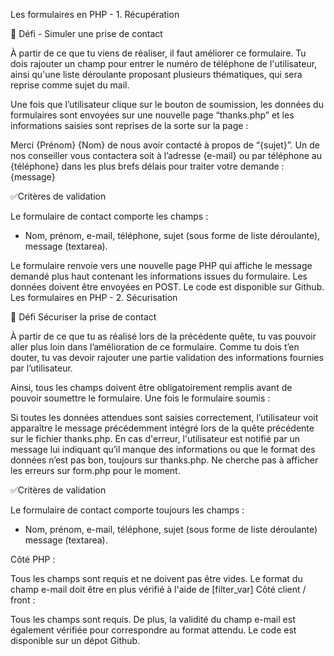 Les formulaires en PHP - 1. Récupération

💪 Défi - Simuler une prise de contact

À partir de ce que tu viens de réaliser, il faut améliorer ce formulaire. Tu dois rajouter un champ pour entrer le numéro de téléphone de l'utilisateur, ainsi qu'une liste déroulante proposant plusieurs thématiques, qui sera reprise comme sujet du mail.

Une fois que l’utilisateur clique sur le bouton de soumission, les données du formulaires sont envoyées sur une nouvelle page “thanks.php” et les informations saisies sont reprises de la sorte sur la page :

Merci {Prénom} {Nom} de nous avoir contacté à propos de “{sujet}”. Un de nos conseiller vous contactera soit à l’adresse {e-mail} ou par téléphone au {téléphone} dans les plus brefs délais pour traiter votre demande : {message}

✅Critères de validation

Le formulaire de contact comporte les champs :

- Nom, prénom, e-mail, téléphone, sujet (sous forme de liste déroulante), message (textarea).

Le formulaire renvoie vers une nouvelle page PHP qui affiche le message demandé plus haut contenant les informations issues du formulaire.
Les données doivent être envoyées en POST.
Le code est disponible sur Github.
Les formulaires en PHP - 2. Sécurisation

💪 Défi Sécuriser la prise de contact

À partir de ce que tu as réalisé lors de la précédente quête, tu vas pouvoir aller plus loin dans l’amélioration de ce formulaire. Comme tu dois t’en douter, tu vas devoir rajouter une partie validation des informations fournies par l’utilisateur.

Ainsi, tous les champs doivent être obligatoirement remplis avant de pouvoir soumettre le formulaire. Une fois le formulaire soumis :

Si toutes les données attendues sont saisies correctement, l’utilisateur voit apparaître le message précédemment intégré lors de la quête précédente sur le fichier thanks.php. En cas d'erreur, l'utilisateur est notifié par un message lui indiquant qu’il manque des informations ou que le format des données n’est pas bon, toujours sur thanks.php. Ne cherche pas à afficher les erreurs sur form.php pour le moment.

✅Critères de validation

Le formulaire de contact comporte toujours les champs :

- Nom, prénom, e-mail, téléphone, sujet (sous forme de liste déroulante) message (textarea).

Côté PHP :

Tous les champs sont requis et ne doivent pas être vides. Le format du champ e-mail doit être en plus vérifié à l'aide de [filter_var]
Côté client / front :

Tous les champs sont requis. De plus, la validité du champ e-mail est également vérifiée pour correspondre au format attendu.
Le code est disponible sur un dépot Github.
